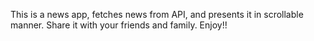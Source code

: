This is a news app, fetches news from API, and presents it in scrollable manner.
Share it with your friends and family. 
Enjoy!!

